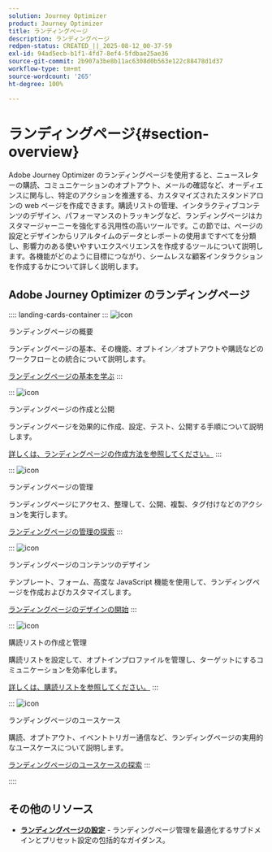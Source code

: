 ```yaml
---
solution: Journey Optimizer
product: Journey Optimizer
title: ランディングページ
description: ランディングページ
redpen-status: CREATED_||_2025-08-12_00-37-59
exl-id: 94ad5ecb-b1f1-4fd7-8ef4-5fdbae25ae36
source-git-commit: 2b907a3be8b11ac6308d0b563e122c88478d1d37
workflow-type: tm+mt
source-wordcount: '265'
ht-degree: 100%

---
```


# ランディングページ{#section-overview}

Adobe Journey Optimizer のランディングページを使用すると、ニュースレターの購読、コミュニケーションのオプトアウト、メールの確認など、オーディエンスに関与し、特定のアクションを推進する、カスタマイズされたスタンドアロンの web ページを作成できます。購読リストの管理、インタラクティブコンテンツのデザイン、パフォーマンスのトラッキングなど、ランディングページはカスタマージャーニーを強化する汎用性の高いツールです。この節では、ページの設定とデザインからリアルタイムのデータとレポートの使用まですべてを分類し、影響力のある使いやすいエクスペリエンスを作成するツールについて説明します。各機能がどのように目標につながり、シームレスな顧客インタラクションを作成するかについて詳しく説明します。

## Adobe Journey Optimizer のランディングページ

:::: landing-cards-container
:::
![icon](https://cdn.experienceleague.adobe.com/icons/book.svg)

ランディングページの概要

ランディングページの基本、その機能、オプトイン／オプトアウトや購読などのワークフローとの統合について説明します。

[ランディングページの基本を学ぶ](../using/landing-pages/get-started-lp.md)
:::

:::
![icon](https://cdn.experienceleague.adobe.com/icons/circle-play.svg)

ランディングページの作成と公開

ランディングページを効果的に作成、設定、テスト、公開する手順について説明します。

[詳しくは、ランディングページの作成方法を参照してください。](../using/landing-pages/create-lp.md)
:::

:::
![icon](https://cdn.experienceleague.adobe.com/icons/list-check.svg)

ランディングページの管理

ランディングページにアクセス、整理して、公開、複製、タグ付けなどのアクションを実行します。

[ランディングページの管理の探索](../using/landing-pages/manage-lp.md)
:::

:::
![icon](https://cdn.experienceleague.adobe.com/icons/puzzle-piece.svg)

ランディングページのコンテンツのデザイン

テンプレート、フォーム、高度な JavaScript 機能を使用して、ランディングページを作成およびカスタマイズします。

[ランディングページのデザインの開始](landing-pages-design-landing-page.md)
:::

:::
![icon](https://cdn.experienceleague.adobe.com/icons/list-check.svg)

購読リストの作成と管理

購読リストを設定して、オプトインプロファイルを管理し、ターゲットにするコミュニケーションを効率化します。

[詳しくは、購読リストを参照してください。](../using/landing-pages/subscription-list.md)
:::

:::
![icon](https://cdn.experienceleague.adobe.com/icons/bullseye.svg)

ランディングページのユースケース

購読、オプトアウト、イベントトリガー通信など、ランディングページの実用的なユースケースについて説明します。

[ランディングページのユースケースの探索](../using/landing-pages/lp-use-cases.md)
:::

::::


## その他のリソース

- **[ランディングページの設定](lp-configuration-landing-page.md)** - ランディングページ管理を最適化するサブドメインとプリセット設定の包括的なガイダンス。
